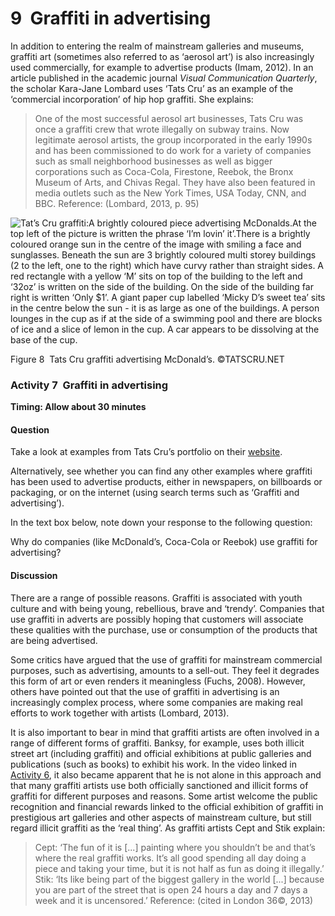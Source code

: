 # 9  Graffiti in advertising


In addition to entering the realm of mainstream galleries and museums, graffiti art (sometimes also referred to as ‘aerosol art’) is also increasingly used commercially, for example to advertise products (Imam, 2012). In an article published in the academic journal *Visual Communication Quarterly*, the scholar Kara-Jane Lombard uses ‘Tats Cru’ as an example of the ‘commercial incorporation’ of hip hop graffiti. She explains:

<!--Quote id=-->
>One of the most successful aerosol art businesses, Tats Cru was once a graffiti crew that wrote illegally on subway trains. Now legitimate aerosol artists, the group incorporated in the early 1990s and has been commissioned to do work for a variety of companies such as small neighborhood businesses as well as bigger corporations such as Coca-Cola, Firestone, Reebok, the Bronx Museum of Arts, and Chivas Regal. They have also been featured in media outlets such as the New York Times, USA Today, CNN, and BBC. 
Reference: (Lombard, 2013, p. 95)





![Tat’s Cru graffiti:A brightly coloured piece advertising McDonalds.At the top left of the picture is written the phrase ‘I’m lovin’ it’.There is a brightly coloured orange sun in the centre of the image with smiling a face and sunglasses. Beneath the sun are 3 brightly coloured multi storey buildings (2 to the left, one to the right) which have curvy rather than straight sides. A red rectangle with a yellow ‘M’ sits on top of the building to the left and ‘32oz’ is written on the side of the building. On the side of the building far right is written ‘Only $1’. A giant paper cup labelled ‘Micky D’s sweet tea’ sits in the centre below the sun - it is as large as one of the buildings. A person lounges in the cup as if at the side of a swimming pool and there are blocks of ice and a slice of lemon in the cup. A car appears to be dissolving at the base of the cup.](images/y031_blk3_u02_f2_17_mcdonalds.tif.jpg)


Figure 8  Tats Cru graffiti advertising McDonald’s. ©TATSCRU.NET



### Activity 7  Graffiti in advertising
__Timing: Allow about 30 minutes__


#### Question

Take a look at examples from Tats Cru’s portfolio on their [website](http://tatscru.net/#portfolio). 

Alternatively, see whether you can find any other examples where graffiti has been used to advertise products, either in newspapers, on billboards or packaging, or on the internet (using search terms such as ‘Graffiti and advertising’). 

In the text box below, note down your response to the following question: 

Why do companies (like McDonald’s, Coca-Cola or Reebok) use graffiti for advertising?


#### Discussion

There are a range of possible reasons. Graffiti is associated with youth culture and with being young, rebellious, brave and ‘trendy’. Companies that use graffiti in adverts are possibly hoping that customers will associate these qualities with the purchase, use or consumption of the products that are being advertised.



Some critics have argued that the use of graffiti for mainstream commercial purposes, such as advertising, amounts to a sell-out. They feel it degrades this form of art or even renders it meaningless (Fuchs, 2008). However, others have pointed out that the use of graffiti in advertising is an increasingly complex process, where some companies are making real efforts to work together with artists (Lombard, 2013). 

It is also important to bear in mind that graffiti artists are often involved in a range of different forms of graffiti. Banksy, for example, uses both illicit street art (including graffiti) and official exhibitions at public galleries and publications (such as books) to exhibit his work. In the video linked in <a xmlns:str="http://exslt.org/strings" href="">Activity 6</a>, it also became apparent that he is not alone in this approach and that many graffiti artists use both officially sanctioned and illicit forms of graffiti for different purposes and reasons. Some artist welcome the public recognition and financial rewards linked to the official exhibition of graffiti in prestigious art galleries and other aspects of mainstream culture, but still regard illicit graffiti as the ‘real thing’. As graffiti artists Cept and Stik explain: 

<!--Quote id=-->
>Cept: ‘The fun of it is [...] painting where you shouldn’t be and that’s where the real graffiti works. It’s all good spending all day doing a piece and taking your time, but it is not half as fun as doing it illegally.’
>Stik: ‘Its like being part of the biggest gallery in the world [...] because you are part of the street that is open 24 hours a day and 7 days a week and it is uncensored.’
Reference: (cited in London 36©, 2013)




